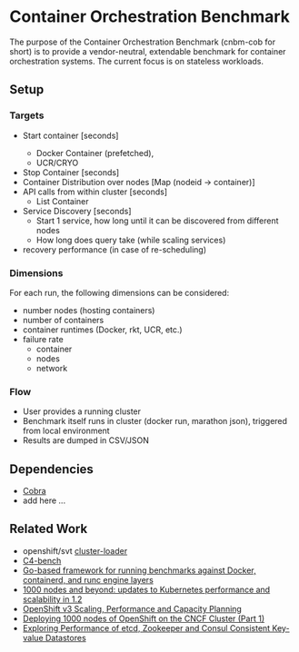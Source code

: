 # Container Orchestration Benchmark

The purpose of the Container Orchestration Benchmark (cnbm-cob for short) is to provide a vendor-neutral, extendable benchmark for container orchestration systems. The current focus is on stateless workloads.

## Setup

### Targets

- Start <n> container [seconds]
    - Docker Container (prefetched),
    - UCR/CRYO
- Stop <n> Container [seconds]
- Container Distribution over nodes [Map (nodeid -> container)]
- API calls from within cluster [seconds]
    - List Container 
- Service Discovery [seconds]
    - Start 1 service, how long until it can be   discovered from different nodes
    - How long does query take (while scaling services)
- recovery performance (in case of re-scheduling)

### Dimensions

For each run, the following dimensions can be considered:

- number nodes (hosting containers)
- number of containers
- container runtimes (Docker, rkt, UCR, etc.)
- failure rate
  - container
  - nodes
  - network

### Flow 
  - User provides a running cluster
  - Benchmark itself runs in cluster (docker run, marathon json), triggered from local environment
  - Results are dumped in CSV/JSON       

## Dependencies

- [Cobra](https://github.com/spf13/cobra)
- add here ...

## Related Work

- openshift/svt [cluster-loader](https://github.com/openshift/svt/tree/master/openshift_scalability)
- [C4-bench](https://github.com/allingeek/c4-bench)
- [Go-based framework for running benchmarks against Docker, containerd, and runc engine layers](https://github.com/estesp/bucketbench)
- [1000 nodes and beyond: updates to Kubernetes performance and scalability in 1.2](http://blog.kubernetes.io/2016/03/1000-nodes-and-beyond-updates-to-Kubernetes-performance-and-scalability-in-12.html)
- [OpenShift v3 Scaling, Performance and Capacity Planning](https://access.redhat.com/articles/2191731)
- [Deploying 1000 nodes of OpenShift on the CNCF Cluster (Part 1)](https://www.cncf.io/blog/2016/08/23/deploying-1000-nodes-of-openshift-on-the-cncf-cluster-part-1)
- [Exploring Performance of etcd, Zookeeper and Consul Consistent Key-value Datastores](https://coreos.com/blog/performance-of-etcd.html)

